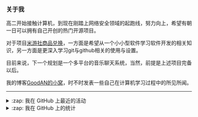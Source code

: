 ### 关于我

高二开始接触计算机，到现在刚踏上网络安全领域的起跑线，努力向上，希望有朝一日可以拥有自己开创的热门开源项目。

对于项目[米游社商品兑换](https://github.com/GOOD-AN/Mys-Exchange-Goods)，一方面是希望从一个小小型软件学习软件开发的相关知识，另一方面是更深入学习git与github相关的使用与设置。

目前来说，下一个规划是一个多平台的音乐聊天系统，当然，前提是上述项目完备以后。

我的博客[GoodAN的小窝](https://blog.goodant.top/)，时不时发表一些自己在计算机学习过程中的所见所闻。

---

<details>
  <summary>:zap: 我在 GitHub 上最近的活动</summary>
  
<!--START_SECTION:activity-->
1. 🎉 Merged PR [#58](https://github.com/GOOD-AN/Mys-Exchange-Goods/pull/58) in [GOOD-AN/Mys-Exchange-Goods](https://github.com/GOOD-AN/Mys-Exchange-Goods)
2. 🗣 Commented on [#75](https://github.com/HolographicHat/YaeAchievement/issues/75#issuecomment-1804081424) in [HolographicHat/YaeAchievement](https://github.com/HolographicHat/YaeAchievement)
3. ❗ Opened issue [#75](https://github.com/HolographicHat/YaeAchievement/issues/75) in [HolographicHat/YaeAchievement](https://github.com/HolographicHat/YaeAchievement)
4. 🗣 Commented on [#218](https://github.com/lkeme/BiliHelper-personal/issues/218#issuecomment-1784445644) in [lkeme/BiliHelper-personal](https://github.com/lkeme/BiliHelper-personal)
5. 🗣 Commented on [#795](https://github.com/SocialSisterYi/bilibili-API-collect/issues/795#issuecomment-1784052363) in [SocialSisterYi/bilibili-API-collect](https://github.com/SocialSisterYi/bilibili-API-collect)
<!--END_SECTION:activity-->

</details>

<details>
<summary>:zap: 我在 GitHub 上的统计</summary>

![GOOD-AN's github stats](https://github-readme-stats-umber-theta.vercel.app/api?username=GOOD-AN&count_private=true&show_icons=true&include_all_commits=true&line_height=28&card_width=400px) ![Top Langs](https://github-readme-stats-umber-theta.vercel.app/api/top-langs/?username=GOOD-AN&&layout=compact&&langs_count=6&&exclude_repo=GOOD-AN.github.io,GOOD-AN,github-readme-stats,test)
</details>
